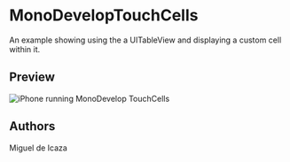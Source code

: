 MonoDevelopTouchCells
=====================

An example showing using the a UITableView and displaying a custom cell within it.

Preview
-------

![iPhone running MonoDevelop TouchCells](http://farm7.static.flickr.com/6013/5999235933_dcab80c0a3.jpg)

Authors
-------

Miguel de Icaza
